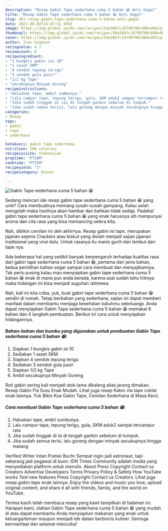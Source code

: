 ```yaml
---
description: "Resep Gabin Tape sederhana cuma 5 bahan 😁 Anti Gagal"
title: "Resep Gabin Tape sederhana cuma 5 bahan 😁 Anti Gagal"
slug: 461-resep-gabin-tape-sederhana-cuma-5-bahan-anti-gagal
date: 2021-08-02T14:47:51.945Z
image: https://img-global.cpcdn.com/recipes/59a36bfc16799700/680x482cq70/gabin-tape-sederhana-cuma-5-bahan-foto-resep-utama.jpg
thumbnail: https://img-global.cpcdn.com/recipes/59a36bfc16799700/680x482cq70/gabin-tape-sederhana-cuma-5-bahan-foto-resep-utama.jpg
cover: https://img-global.cpcdn.com/recipes/59a36bfc16799700/680x482cq70/gabin-tape-sederhana-cuma-5-bahan-foto-resep-utama.jpg
author: Ivan Simpson
ratingvalue: 4.7
reviewcount: 8
recipeingredient:
- "1 bungkis gabin isi 10"
- "1 saset SKM"
- "4 sendok tepung terigu"
- "3 sendok gula pasir"
- "1/2 kg Tape"
- "secukupnya Minyak Goreng"
recipeinstructions:
- "Haluskan tape, ambil sumbunya."
- "Lalu campur tape, tepung terigu, gula, SKM aduk2 sampai tercampur rata"
- "Jika sudah tinggak di isi di tengah ganbin sebelum di tumpuk."
- "Jika sudah semua terisi, lalu goreng dengan minyak secukupnya hingga matang"
categories:
- Resep
tags:
- gabin
- tape
- sederhana

katakunci: gabin tape sederhana 
nutrition: 100 calories
recipecuisine: Indonesian
preptime: "PT18M"
cooktime: "PT33M"
recipeyield: "3"
recipecategory: Dinner

---
```



![Gabin Tape sederhana cuma 5 bahan 😁](https://img-global.cpcdn.com/recipes/59a36bfc16799700/680x482cq70/gabin-tape-sederhana-cuma-5-bahan-foto-resep-utama.jpg)

Sedang mencari ide resep gabin tape sederhana cuma 5 bahan 😁 yang unik? Cara membuatnya memang susah-susah gampang. Kalau salah mengolah maka hasilnya akan hambar dan bahkan tidak sedap. Padahal gabin tape sederhana cuma 5 bahan 😁 yang enak harusnya sih mempunyai aroma dan cita rasa yang bisa memancing selera kita.

Nah, dibikin cemilan ini deh akhirnya. Resep gabin isi tape, merupakan jajanan sejenis Crackers atau biskut yang diolah menjadi sajian jajanan tradisional yang viral dulu. Untuk rasanya itu manis gurih dan lembut dari tape nya.

Ada beberapa hal yang sedikit banyak berpengaruh terhadap kualitas rasa dari gabin tape sederhana cuma 5 bahan 😁, pertama dari jenis bahan, kedua pemilihan bahan segar sampai cara membuat dan menyajikannya. Tak perlu pusing kalau mau menyiapkan gabin tape sederhana cuma 5 bahan 😁 enak di mana pun anda berada, karena asal sudah tahu triknya maka hidangan ini bisa menjadi suguhan istimewa.


Nah, kali ini kita coba, yuk, buat gabin tape sederhana cuma 5 bahan 😁 sendiri di rumah. Tetap berbahan yang sederhana, sajian ini dapat memberi manfaat dalam membantu menjaga kesehatan tubuhmu sekeluarga. Anda dapat menyiapkan Gabin Tape sederhana cuma 5 bahan 😁 memakai 6 bahan dan 4 langkah pembuatan. Berikut ini cara untuk menyiapkan hidangannya.

<!--inarticleads1-->

##### Bahan-bahan dan bumbu yang digunakan untuk pembuatan Gabin Tape sederhana cuma 5 bahan 😁:

1. Siapkan 1 bungkis gabin isi 10
1. Sediakan 1 saset SKM
1. Siapkan 4 sendok tepung terigu
1. Sediakan 3 sendok gula pasir
1. Siapkan 1/2 kg Tape
1. Ambil secukupnya Minyak Goreng


Roti gabin sering kali menjadi stok lama dikaleng alias jarang dimakan. Resep Gabin Fla Susu Enak Mudah. Lihat juga resep Kabin vla tape coklat enak lainnya. Yuk Bikin Kue Gabin Tape, Cemilan Sederhana di Masa Kecil. 

<!--inarticleads2-->

##### Cara membuat Gabin Tape sederhana cuma 5 bahan 😁:

1. Haluskan tape, ambil sumbunya.
1. Lalu campur tape, tepung terigu, gula, SKM aduk2 sampai tercampur rata
1. Jika sudah tinggak di isi di tengah ganbin sebelum di tumpuk.
1. Jika sudah semua terisi, lalu goreng dengan minyak secukupnya hingga matang


Verified Writer Intan Pratiwi Buchr Sempat ingin jadi astronaut, tapi sekarang jadi pegawai di bumi. IDN Times Community adalah media yang menyediakan platform untuk menulis. About Press Copyright Contact us Creators Advertise Developers Terms Privacy Policy &amp; Safety How YouTube works Test new features Press Copyright Contact us Creators. Lihat juga resep *gabin tape* enak lainnya. Enjoy the videos and music you love, upload original content, and share it all with friends, family, and the world on YouTube. 

Terima kasih telah membaca resep yang kami tampilkan di halaman ini. Harapan kami, olahan Gabin Tape sederhana cuma 5 bahan 😁 yang mudah di atas dapat membantu Anda menyiapkan makanan yang enak untuk keluarga/teman maupun menjadi ide dalam berbisnis kuliner. Semoga bermanfaat dan selamat mencoba!
